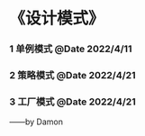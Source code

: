 # 《设计模式》

### 1 单例模式  @Date 2022/4/11

### 2 策略模式 @Date 2022/4/21

### 3 工厂模式 @Date 2022/4/21


——by Damon
